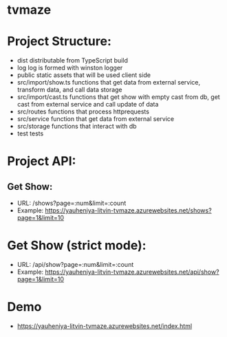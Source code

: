 # tvmaze

# Project Structure:

- dist                    distributable from TypeScript build
- log                     log is formed with winston logger
- public                  static assets that will be used client side
- src/import/show.ts      functions that get data from external service, transform data, and call data storage
- src/import/cast.ts      functions that get show with empty cast from db, get cast from external service and call update of data
- src/routes              functions that process httprequests  
- src/service             function that get data from external service
- src/storage             functions that interact with db
- test                    tests



# Project API:

## Get Show:
- URL: /shows?page=:num&limit=:count 
- Example: https://yauheniya-litvin-tvmaze.azurewebsites.net/shows?page=1&limit=10

# Get Show (strict mode):
- URL: /api/show?page=:num&limit=:count 
- Example: https://yauheniya-litvin-tvmaze.azurewebsites.net/api/show?page=1&limit=10

# Demo
- https://yauheniya-litvin-tvmaze.azurewebsites.net/index.html